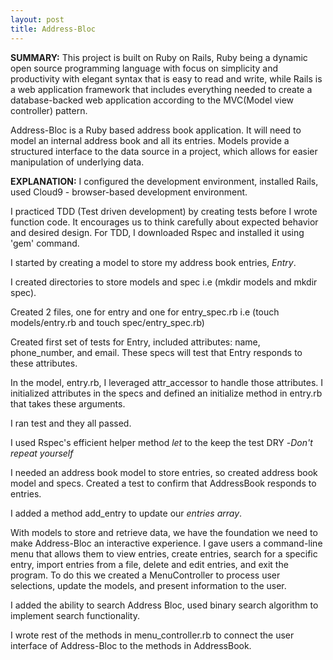 ```yaml
---
layout: post
title: Address-Bloc
---
```


**SUMMARY:**
This project is built on Ruby on Rails, Ruby being a dynamic open source programming language with focus on simplicity and productivity with elegant syntax that is easy to read and write, while Rails is a web application framework that includes everything needed to create a database-backed web application according to the MVC(Model view controller) pattern.

Address-Bloc is a Ruby based address book application.  It will need to model an internal address book and all its entries.  Models provide a structured interface to the data source in a project, which allows for easier manipulation of underlying data.

**EXPLANATION:**
I configured the development environment, installed Rails, used Cloud9 - browser-based development environment.

I practiced TDD (Test driven development) by creating tests before I wrote function code.  It encourages us to think carefully about expected behavior and desired design.  For TDD, I downloaded Rspec and installed it using 'gem' command.

I started by creating a model to store my address book entries, *Entry*.

I created directories to store models and spec i.e (mkdir models and mkdir spec).

Created 2 files, one for entry and one for entry_spec.rb i.e (touch models/entry.rb and touch spec/entry_spec.rb)

Created first set of tests for Entry, included attributes: name, phone_number, and email.  These specs will test that Entry responds to these attributes.

In the model, entry.rb, I leveraged attr_accessor to handle those attributes.  I initialized attributes in the specs and defined an initialize method in entry.rb that takes these arguments.

I ran test and they all passed.

I used Rspec's efficient helper method *let* to the keep the test DRY -*Don't repeat yourself*

I needed an address book model to store entries, so created address book model and specs.  Created a test to confirm that AddressBook responds to entries.

I added a method add_entry to update our *entries array*.

With models to store and retrieve data, we have the foundation we need to make Address-Bloc an interactive experience.  I gave users a command-line menu that allows them to view entries, create entries, search for a specific entry, import entries from a file, delete and edit entries, and exit the program.  To do this we created a MenuController to process user selections, update the models, and present information to the user.

I added the ability to search Address Bloc, used binary search algorithm to implement search functionality.

I wrote rest of the methods in menu_controller.rb to connect the user interface of Address-Bloc to the methods in AddressBook.

